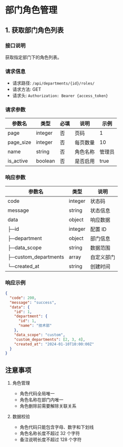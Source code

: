 # 部门角色管理

## 1. 获取部门角色列表

### 接口说明

获取指定部门下的角色列表。

### 请求信息

- 请求路径: `/api/departments/{id}/roles/`
- 请求方法: GET
- 请求头: `Authorization: Bearer {access_token}`

### 请求参数

| 参数名    | 类型    | 必填 | 说明     | 示例   |
| --------- | ------- | ---- | -------- | ------ |
| page      | integer | 否   | 页码     | 1      |
| page_size | integer | 否   | 每页数量 | 10     |
| name      | string  | 否   | 角色名称 | 管理员 |
| is_active | boolean | 否   | 是否启用 | true   |

### 响应参数

| 参数名               | 类型    | 说明       |
| -------------------- | ------- | ---------- |
| code                 | integer | 状态码     |
| message              | string  | 状态信息   |
| data                 | object  | 响应数据   |
| ├─id                 | integer | 配置 ID    |
| ├─department         | object  | 部门信息   |
| ├─data_scope         | string  | 数据范围   |
| ├─custom_departments | array   | 自定义部门 |
| └─created_at         | string  | 创建时间   |

### 响应示例

```json
{
  "code": 200,
  "message": "success",
  "data": {
    "id": 1,
    "department": {
      "id": 1,
      "name": "技术部"
    },
    "data_scope": "custom",
    "custom_departments": [2, 3, 4],
    "created_at": "2024-01-10T10:00:00Z"
  }
}
```

## 注意事项

1. 角色管理

   - 角色代码全局唯一
   - 角色名称在部门内唯一
   - 角色删除前需要解除关联关系

2. 数据校验
   - 角色代码只能包含字母、数字和下划线
   - 角色名称长度不超过 32 个字符
   - 备注说明长度不超过 128 个字符
